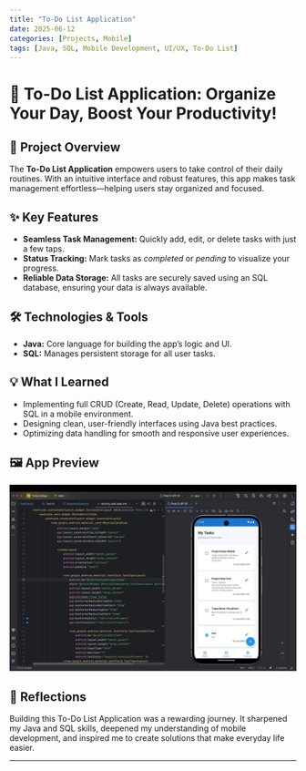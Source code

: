 ```yaml
---
title: "To-Do List Application"
date: 2025-06-12
categories: [Projects, Mobile]
tags: [Java, SQL, Mobile Development, UI/UX, To-Do List]
---
```


# 🚀 To-Do List Application: Organize Your Day, Boost Your Productivity!

## 📱 Project Overview
The **To-Do List Application** empowers users to take control of their daily routines. With an intuitive interface and robust features, this app makes task management effortless—helping users stay organized and focused.

## ✨ Key Features
- **Seamless Task Management:** Quickly add, edit, or delete tasks with just a few taps.
- **Status Tracking:** Mark tasks as *completed* or *pending* to visualize your progress.
- **Reliable Data Storage:** All tasks are securely saved using an SQL database, ensuring your data is always available.

## 🛠️ Technologies & Tools
- **Java:** Core language for building the app’s logic and UI.
- **SQL:** Manages persistent storage for all user tasks.

## 💡 What I Learned
- Implementing full CRUD (Create, Read, Update, Delete) operations with SQL in a mobile environment.
- Designing clean, user-friendly interfaces using Java best practices.
- Optimizing data handling for smooth and responsive user experiences.

## 🖼️ App Preview
![To-Do List App Screenshot](/assets/img/ProjectLab.jpeg)

## 📝 Reflections
Building this To-Do List Application was a rewarding journey. It sharpened my Java and SQL skills, deepened my understanding of mobile development, and inspired me to create solutions that make everyday life easier.

---
